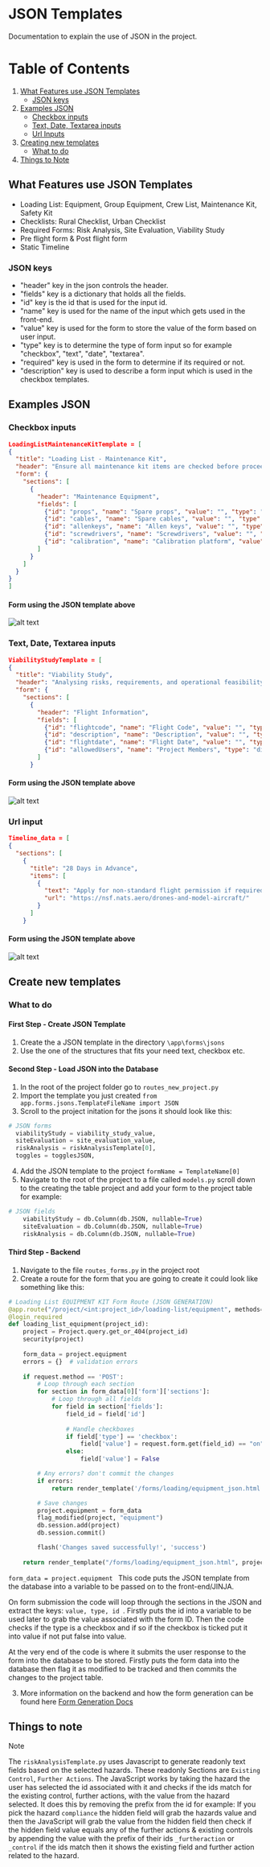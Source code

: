 # JSON Templates

Documentation to explain the use of JSON in the project.

# Table of Contents

1. [What Features use JSON Templates](#what-features-use-json-templates)
   - [JSON keys](#json-keys)
2. [Examples JSON](#examples-json)
   - [Checkbox inputs](#checkbox-inputs)
   - [Text, Date, Textarea inputs](#text-date-textarea-inputs)
   - [Url Inputs](#url-input)
3. [Creating new templates](#create-new-templates)
    - [What to do](#what-to-do)
4. [Things to Note](#things-to-note)


## What Features use JSON Templates
- Loading List: Equipment, Group Equipment, Crew List, Maintenance Kit, Safety Kit 
- Checklists: Rural Checklist, Urban Checklist
- Required Forms: Risk Analysis, Site Evaluation, Viability Study
- Pre flight form & Post flight form
- Static Timeline

### JSON keys 

- "header" key in the json controls the header.
- "fields" key is a dictionary that holds all the fields.
- "id" key is the id that is used for the input id.
- "name" key is used for the name of the input which gets used in the front-end.
- "value" key is used for the form to store the value of the form based on user input. 
- "type" key is to determine the type of form input so for example "checkbox", "text", "date", "textarea". 
- "required" key is used in the form to determine if its required or not.
- "description" key is used to describe a form input which is used in the checkbox templates.

## Examples JSON
### Checkbox inputs

``` json
LoadingListMaintenanceKitTemplate = [
{
  "title": "Loading List - Maintenance Kit",
  "header": "Ensure all maintenance kit items are checked before proceeding.",
  "form": {
    "sections": [
      {
        "header": "Maintenance Equipment",
        "fields": [
          {"id": "props", "name": "Spare props", "value": "", "type": "checkbox", "required": False},
          {"id": "cables", "name": "Spare cables", "value": "", "type": "checkbox", "required": False},
          {"id": "allenkeys", "name": "Allen keys", "value": "", "type": "checkbox", "required": False},
          {"id": "screwdrivers", "name": "Screwdrivers", "value": "", "type": "checkbox", "required": False},
          {"id": "calibration", "name": "Calibration platform", "value": "", "type": "checkbox", "required": False}
        ]
      }
    ]
  }
}
]
```
#### Form using the JSON template above
![alt text](images/checkbox.png)
### Text, Date, Textarea inputs

``` json
ViabilityStudyTemplate = [
{
  "title": "Viability Study",
  "header": "Analysing risks, requirements, and operational feasibility",
  "form": {
    "sections": [
      {
        "header": "Flight Information",
        "fields": [
          {"id": "flightcode", "name": "Flight Code", "value": "", "type": "text", "required": True},
          {"id": "description", "name": "Description", "value": "", "type": "textarea", "required": True},
          {"id": "flightdate", "name": "Flight Date", "value": "", "type": "date", "required": True},
          {"id": "allowedUsers", "name": "Project Members", "type": "div"}
        ]
      }
```
#### Form using the JSON template above
![alt text](images/text-date.png)

### Url input
``` json
Timeline_data = [
{
  "sections": [
    {
      "title": "28 Days in Advance",
      "items": [
        {
          "text": "Apply for non-standard flight permission if required",
          "url": "https://nsf.nats.aero/drones-and-model-aircraft/"
        }
      ]
    }

```
#### Form using the JSON template above
![alt text](images/url.png)

## Create new templates
### What to do
#### First Step - Create JSON Template
1. Create the a JSON template in the directory ```\app\forms\jsons```
2. Use the one of the structures that fits your need text, checkbox etc.

#### Second Step - Load JSON into the Database
1. In the root of the project folder go to ```routes_new_project.py```
2. Import the template you just created ```from app.forms.jsons.TemplateFileName import JSON```
3. Scroll to the project initation for the jsons it should look like this:
``` python  
# JSON forms
  viabilityStudy = viability_study_value,
  siteEvaluation = site_evaluation_value,
  riskAnalysis = riskAnalysisTemplate[0],
  toggles = togglesJSON,
```
4. Add the JSON template to the project ```formName = TemplateName[0]```
5. Navigate to the root of the project to a file called ```models.py``` scroll down to the creating the table project and add your form to the project table for example: 
``` python 
# JSON fields
    viabilityStudy = db.Column(db.JSON, nullable=True)
    siteEvaluation = db.Column(db.JSON, nullable=True)
    riskAnalysis = db.Column(db.JSON, nullable=True)
```
#### Third Step - Backend
1. Navigate to the file ```routes_forms.py``` in the project root
2. Create a route for the form that you are going to create it could look like something like this:
``` python
# Loading List EQUIPMENT KIT Form Route (JSON GENERATION)
@app.route("/project/<int:project_id>/loading-list/equipment", methods=["GET", "POST"])
@login_required
def loading_list_equipment(project_id):
    project = Project.query.get_or_404(project_id)  
    security(project)
    
    form_data = project.equipment    
    errors = {}  # validation errors
    
    if request.method == 'POST':
        # Loop through each section
        for section in form_data[0]['form']['sections']:
            # Loop through all fields
            for field in section['fields']:
                field_id = field['id']  
               
                # Handle checkboxes 
                if field['type'] == 'checkbox':  
                    field['value'] = request.form.get(field_id) == "on"  # True if checked
                else:
                    field['value'] = False

        # Any errors? don't commit the changes
        if errors:
            return render_template('/forms/loading/equipment_json.html', project=project, form_data=form_data, errors=errors)

        # Save changes
        project.equipment = form_data
        flag_modified(project, "equipment")
        db.session.add(project)
        db.session.commit()

        flash('Changes saved successfully!', 'success')
    
    return render_template("/forms/loading/equipment_json.html", project=project, form_data=form_data, footer=False, title="Equipment" )
```           
```form_data = project.equipment ``` This code puts the JSON template from the database into a variable to be passed on to the front-end/JINJA.

On form submission the code will loop through the sections in the JSON and extract the keys: ```value, type, id ```. Firstly puts the id into a variable to be used later to grab the value associated with the form ID. Then the code checks if the type is a checkbox and if so if the checkbox is ticked put it into value if not put false into value. 

At the very end of the code is where it submits the user response to the form into the database to be stored. Firstly puts the form data into the database then flag it as modified to be tracked and then commits the changes to the project table.

<!--  Add the form generation docs link here -->
3. More information on the backend and how the form generation can be found here [Form Generation Docs]() 


## Things to note
> [!NOTE]
>  The ```riskAnalysisTemplate.py``` uses Javascript to generate readonly text fields based on the selected hazards. These readonly Sections are ```Existing Control```, ```Further Actions```. The JavaScript works by taking the hazard the user has selected the id associated with it and checks if the ids match for the existing control, further actions, with the value from the hazard selected. It does this by removing the prefix from the id for example: If you pick the hazard ```compliance``` the hidden field will grab the hazards value and then the JavaScript will grab the value from the hidden field then check if the hidden field value equals any of the further actions & existing controls by appending the value with the prefix of their ids ```_furtheraction``` or ```_control``` if the ids match then it shows the existing field and further action related to the hazard.









